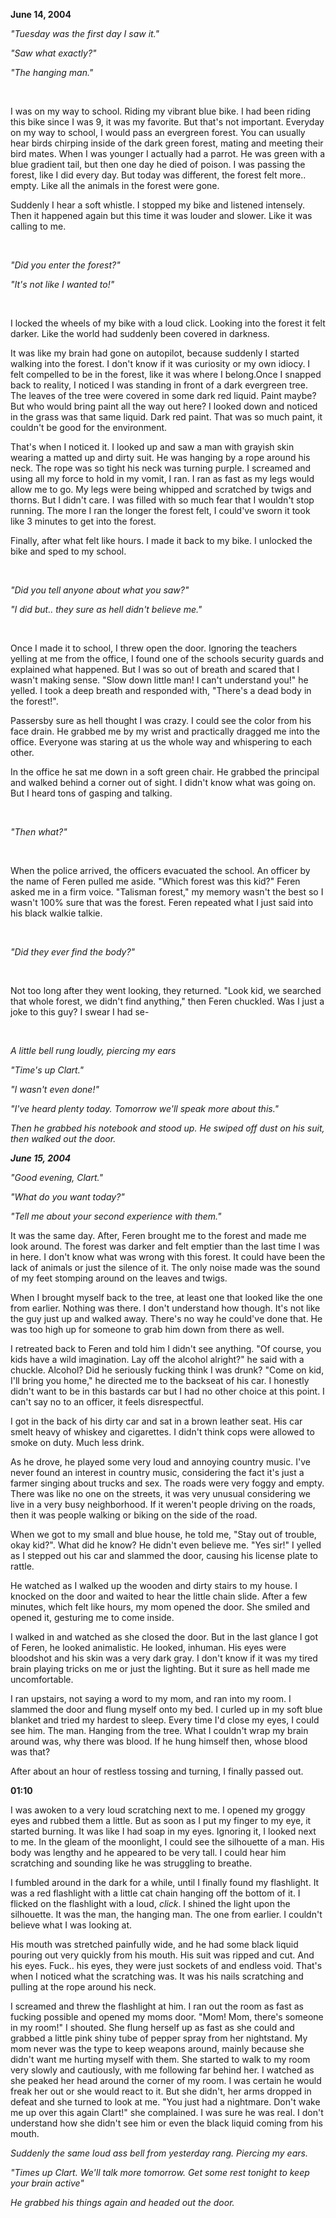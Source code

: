 **June 14, 2004**

*"Tuesday was the first day I saw it."*

*"Saw what exactly?"*

*"The hanging man."*

&#x200B;

I was on my way to school. Riding my vibrant blue bike. I had been riding this bike since I was 9, it was my favorite. But that's not important. Everyday on my way to school, I would pass an evergreen forest. You can usually hear birds chirping inside of the dark green forest, mating and meeting their bird mates. When I was younger I actually had a parrot. He was green with a blue gradient tail, but then one day he died of poison. I was passing the forest, like I did every day. But today was different, the forest felt more.. empty. Like all the animals in the forest were gone.

Suddenly I hear a soft whistle. I stopped my bike and listened intensely. Then it happened again but this time it was louder and slower. Like it was calling to me.

&#x200B;

*"Did you enter the forest?"*

*"It's not like I wanted to!"*

&#x200B;

I locked the wheels of my bike with a loud click. Looking into the forest it felt darker. Like the world had suddenly been covered in darkness.

It was like my brain had gone on autopilot, because suddenly I started walking into the forest. I don't know if it was curiosity or my own idiocy. I felt compelled to be in the forest, like it was where I belong.Once I snapped back to reality, I noticed I was standing in front of a dark evergreen tree. The leaves of the tree were covered in some dark red liquid. Paint maybe? But who would bring paint all the way out here? I looked down and noticed in the grass was that same liquid. Dark red paint. That was so much paint, it couldn't be good for the environment.

That's when I noticed it. I looked up and saw a man with grayish skin wearing a matted up and dirty suit. He was hanging by a rope around his neck. The rope was so tight his neck was turning purple. I screamed and using all my force to hold in my vomit, I ran. I ran as fast as my legs would allow me to go. My legs were being whipped and scratched by twigs and thorns. But I didn't care. I was filled with so much fear that I wouldn't stop running. The more I ran the longer the forest felt, I could've sworn it took like 3 minutes to get into the forest.

Finally, after what felt like hours. I made it back to my bike. I unlocked the bike and sped to my school.

&#x200B;

*"Did you tell anyone about what you saw?"*

*"I did but.. they sure as hell didn't believe me."*

&#x200B;

Once I made it to school, I threw open the door. Ignoring the teachers yelling at me from the office, I found one of the schools security guards and explained what happened. But I was so out of breath and scared that I wasn't making sense. "Slow down little man! I can't understand you!" he yelled. I took a deep breath and responded with, "There's a dead body in the forest!".

Passersby sure as hell thought I was crazy. I could see the color from his face drain. He grabbed me by my wrist and practically dragged me into the office. Everyone was staring at us the whole way and whispering to each other.

In the office he sat me down in a soft green chair. He grabbed the principal and walked behind a corner out of sight. I didn't know what was going on. But I heard tons of gasping and talking.

&#x200B;

*"Then what?"*

&#x200B;

When the police arrived, the officers evacuated the school. An officer by the name of Feren pulled me aside. "Which forest was this kid?" Feren asked me in a firm voice. "Talisman forest," my  memory wasn't the best so I wasn't 100% sure that was the forest. Feren repeated what I just said into his black walkie talkie.

&#x200B;

*"Did they ever find the body?"*

&#x200B;

Not too long after they went looking, they returned. "Look kid, we searched that whole forest, we didn't find anything," then Feren chuckled. Was I just a joke to this guy? I swear I had se-

&#x200B;

*A little bell rung loudly, piercing my ears*

*"Time's up Clart."*

*"I wasn't even done!"*

*"I've heard plenty today. Tomorrow we'll speak more about this."*

*Then he grabbed his notebook and stood up. He swiped off dust on his suit, then walked out the door.*

***June 15, 2004***

*"Good evening, Clart."*

*"What do you want today?"*

*"Tell me about your second experience with them."*

It was the same day. After, Feren brought me to the forest and made me look around. The forest was darker and felt emptier than the last time I was in here. I don't know what was wrong with this forest. It could have been the lack of animals or just the silence of it. The only noise made was the sound of my feet stomping around on the leaves and twigs.

When I brought myself back to the tree, at least one that looked like the one from earlier. Nothing was there. I don't understand how though. It's not like the guy just up and walked away. There's no way he could've done that. He was too high up for someone to grab him down from there as well.

I retreated back to Feren and told him I didn't see anything. "Of course, you kids have a wild imagination. Lay off the alcohol alright?" he said with a chuckle. Alcohol? Did he seriously fucking think I was drunk? "Come on kid, I'll bring you home," he directed me to the backseat of his car. I honestly didn't want to be in this bastards car but I had no other choice at this point. I can't say no to an officer, it feels disrespectful.

I got in the back of his dirty car and sat in a brown leather seat. His car smelt heavy of whiskey and cigarettes. I didn't think cops were allowed to smoke on duty. Much less drink.

As he drove, he played some very loud and annoying country music. I've never found an interest in country music, considering the fact it's just a farmer singing about trucks and sex. The roads were very foggy and empty. There was like no one on the streets, it was very unusual considering we live in a very busy neighborhood. If it weren't people driving on the roads, then it was people walking or biking on the side of the road.

When we got to my small and blue house, he told me, "Stay out of trouble, okay kid?". What did he know? He didn't even believe me. "Yes sir!" I yelled as I stepped out his car and slammed the door, causing his license plate to rattle.

He watched as I walked up the wooden and dirty stairs to my house. I knocked on the door and waited to hear the little chain slide. After a few minutes, which felt like hours, my mom opened the door. She smiled and opened it, gesturing me to come inside.

I walked in and watched as she closed the door. But in the last glance I got of Feren, he looked animalistic. He looked, inhuman. His eyes were bloodshot and his skin was a very dark gray. I don't know if it was my tired brain playing tricks on me or just the lighting. But it sure as hell made me uncomfortable.

I ran upstairs, not saying a word to my mom, and ran into my room. I slammed the door and flung myself onto my bed. I curled up in my soft blue blanket and tried my hardest to sleep. Every time I'd close my eyes, I could see him. The man. Hanging from the tree. What I couldn't wrap my brain around was, why there was blood. If he hung himself then, whose blood was that?

After about an hour of restless tossing and turning, I finally passed out.

**01:10**

I was awoken to a very loud scratching next to me. I opened my groggy eyes and rubbed them a little. But as soon as I put my finger to my eye, it started burning. It was like I had soap in my eyes. Ignoring it, I looked next to me. In the gleam of the moonlight, I could see the silhouette of a man. His body was lengthy and he appeared to be very tall. I could hear him scratching and sounding like he was struggling to breathe.

I fumbled around in the dark for a while, until I finally found my flashlight. It was a red flashlight with a little cat chain hanging off the bottom of it. I flicked on the flashlight with a loud, *click*. I shined the light upon the silhouette. It was the man, the hanging man. The one from earlier. I couldn't believe what I was looking at.

His mouth was stretched painfully wide, and he had some black liquid pouring out very quickly from his mouth. His suit was ripped and cut. And his eyes. Fuck.. his eyes, they were just sockets of and endless void. That's when I noticed what the scratching was. It was his nails scratching and pulling at the rope around his neck.

I screamed and threw the flashlight at him. I ran out the room as fast as fucking possible and opened my moms door. "Mom! Mom, there's someone in my room!" I shouted. She flung herself up as fast as she could and grabbed a little pink shiny tube of pepper spray from her nightstand. My mom never was the type to keep weapons around, mainly because she didn't want me hurting myself with them. She started to walk to my room very slowly and cautiously, with me following far behind her. I watched as she peaked her head around the corner of my room. I was certain he would freak her out or she would react to it. But she didn't, her arms dropped in defeat and she turned to look at me. "You just had a nightmare. Don't wake me up over this again Clart!" she complained. I was sure he was real. I don't understand how she didn't see him or even the black liquid coming from his mouth.

*Suddenly the same loud ass bell from yesterday rang. Piercing my ears.*

*"Times up Clart. We'll talk more tomorrow. Get some rest tonight to keep your brain active"*

*He grabbed his things again and headed out the door.*